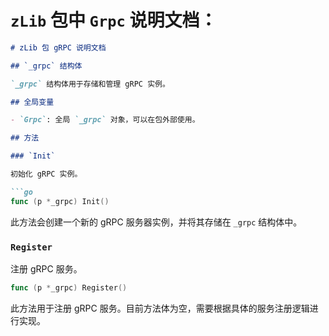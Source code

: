 # `zLib` 包中 `Grpc` 说明文档：

```markdown
# zLib 包 gRPC 说明文档

## `_grpc` 结构体

`_grpc` 结构体用于存储和管理 gRPC 实例。

## 全局变量

- `Grpc`: 全局 `_grpc` 对象，可以在包外部使用。

## 方法

### `Init`

初始化 gRPC 实例。

```go
func (p *_grpc) Init()
```

此方法会创建一个新的 gRPC 服务器实例，并将其存储在 `_grpc` 结构体中。

### `Register`

注册 gRPC 服务。

```go
func (p *_grpc) Register()
```

此方法用于注册 gRPC 服务。目前方法体为空，需要根据具体的服务注册逻辑进行实现。


